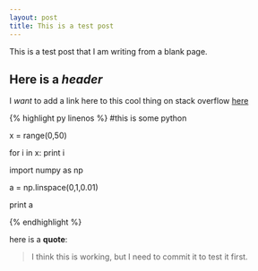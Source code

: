 ```yaml
---
layout: post
title: This is a test post
---
```


This is a test post that I am writing from a blank page.

Here is a _header_
------------------


I *want* to add a link here to this cool thing on stack overflow <a href="www.google.com">here</a>


{% highlight py linenos %}
#this is some python

x = range(0,50)

for i in x:
  print i

import numpy as np

a = np.linspace(0,1,0.01)

print a
 
{% endhighlight %}

here is a **quote**:

> I think this is working, but I need to commit it to test it first.
